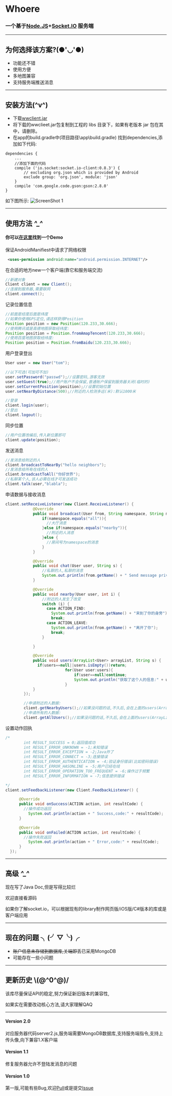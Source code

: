 # Whoere
### 一个基于[Node.JS](https://github.com/nodejs/node)+[Socket.IO](https://github.com/socketio/socket.io) 服务端


---
## 为何选择该方案?(●'◡'●)
* 功能还不错
* 使用方便
* 多地图兼容
* 支持服务端推送消息

---
## 安装方法(^v^)

* 下载[wwclient.jar](./javaclient/wwclient.jar)
* 将下载的wwclieet.jar包复制到工程的 libs 目录下，如果有老版本 jar 包在其中，请删除。
* 在app的build.gradle中(项目路径\app\build.gradle)
找到dependencies,添加如下代码:


```
dependencies {
    ...
    //添加下面的代码
    compile ('io.socket:socket.io-client:0.8.3') {
        // excluding org.json which is provided by Android
        exclude group: 'org.json', module: 'json'
    }
    compile 'com.google.code.gson:gson:2.8.0'
}
```
如下图所示:
![ScreenShot 1](./screenshots/model_install.png "ScreenShot 1")

---
## 使用方法 *^_^*
#### 你可以[在这里](https://github.com/DreDiki/WhoereDemo)找到一个Demo

保证AndroidManifiest中请求了网络权限
```xml
 <uses-permission android:name="android.permission.INTERNET"/>
```
在合适的地方new一个客户端(靠它和服务端交流)
```Java
//新建对象
Client client = new Client();
//连接到服务器,需要联网
client.connect();
```
记录位置信息
```Java
//前面是经度后面是纬度
//如果你使用GPS定位,请这样获得Position
Position position = new Position(120.233,30.666);
//使用腾讯或是高德地图获取经纬度:
Position position = Position.fromAmapTencent(120.233,30.666);
//使用百度地图获取经纬度:
Position position = Position.fromBaidu(120.233,30.666);
```
用户登录登出
```Java
User user = new User("tom");

//以下可选(可加可不加)
user.setPassword("passwd");//设置密码,游客无效
user.setGuest(true);//用户账户不会保留,普通账户保留到服务器关闭(临时的)
user.setCurrentPosition(position);//设置初始位置
user.setNearByDistance(500);//附近的人检测多远(米):默认1000米

//登录
client.login(user);
//登出
client.logout();

```
同步位置
```Java
//用户位置改编后,传入新位置即可
client.update(position);
```
发送消息
```Java
//发消息给附近的人
client.broadcastToNearBy("hello neighbors");
//发消息给所有在线的人
client.broadcastToAll("你好世界");
//私聊某个人,该人必需在线才可发送成功
client.talk(user,"blabla");
```

申请数据与接收消息
```Java
client.setReceiveListener(new Client.ReceiveListener() {
            @Override
            public void broadcast(User from, String namespace, String message) {
                if(namespace.equals("all")){
                  //大厅消息
                }else if(namespace.equals("nearby")){
                  //附近的人消息
                }else {
                  //房间号为namespace的消息
                }
            }

            @Override
            public void chat(User user, String s) {
                //私聊的人,私聊的消息
                System.out.println(from.getName() + " Send message privately:" + message);
            }

            @Override
            public void nearby(User user, int i) {
                //附近的人发生了改变
                switch (i) {
                  case ACTION_FIND:
                    System.out.println(from.getName() + "来到了你的身旁");
                    break;
                  case ACTION_LEAVE:
                    System.out.println(from.getName() + "离开了你");
                    break;
                }

            }

            @Override
            public void users(ArrayList<User> arrayList, String s) {
              if(users==null||users.isEmpty())return;
                          for(User user:users){
                              if(user==null)continue;
                              System.out.println("获取了这个人的信息:" + user.getName());
                          }
            }
        });

        //申请附近的人数据:
        client.getNearbyUsers();//如果没问题的话,不久后,会在上面的users(ArrayList<User> arrayList, String s)收到
        //申请所有的人数据:
        client.getAllUsers();//如果没问题的话,不久后,会在上面的users(ArrayList<User> arrayList, String s)收到
```
设置动作回执
```Java
/*
        int RESULT_SUCCESS = 0;返回值成功
        int RESULT_ERROR_UNKNOWN = -1;未知错误
        int RESULT_ERROR_EXCEPTION = -2;Java炸了
        int RESULT_ERROR_CONNECT = -3;连接错误
        int RESULT_ERROR_AUTHENTICATION = -4;验证身份错误(比如密码错误)
        int RESULT_ERROR_HASONLINE = -5;用户已经在线
        int RESULT_ERROR_OPERATION_TOO_FREQUENT = -6;操作过于频繁
        int RESULT_ERROR_INFORMATION = -7;信息提供错误

*/
client.setFeedbackListener(new Client.FeedbackListener() {

      @Override
      public void onSuccess(ACTION action, int resultCode) {
        //操作成功返回
          System.out.println(action + " Success,code:" + resultCode);
      }

      @Override
      public void onFailed(ACTION action, int resultCode) {
        //操作失败返回
          System.out.println(action + " Error,code:" + resultCode);
      }
  });
```

---

## 高级 *^_^*

现在写了Java Doc,但是写得比较烂

欢迎直接看源码

如果你了解socket.io，可以根据现有的library制作网页版/iOS版/C#版本的库或是客户端应用

---
## 现在的问题 ╮(╯▽╰)╭

* ~~账户信息未存储到数据库,关端即丢~~已采用MongoDB
* 可能存在一些小问题

---
## 更新历史 \\(@^0^@)/

该库尽量保证API的稳定,努力保证新旧版本的兼容性,

如果实在需要改动核心方法,请大家理解QAQ

---
#### Version 2.0
对应服务器代码server2.js,服务端需要MongoDB数据库,支持服务端指令,支持上传头像,向下兼容1.X客户端

#### Version 1.1
修复服务器允许不登陆发消息的问题

#### Version 1.0

第一版,可能有些Bug,欢迎[Pull](https://github.com/DreDiki/Whoere/pulls)或是提交[Issue](https://github.com/DreDiki/Whoere/issues)
